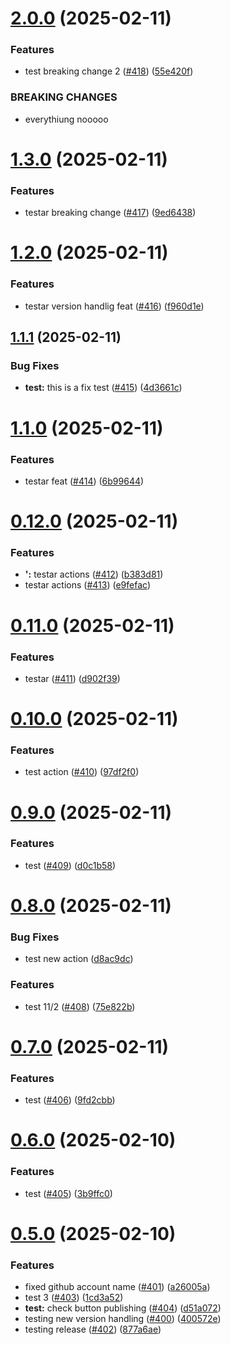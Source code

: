# [2.0.0](https://github.com/NVE/Designsystem/compare/v1.3.0...v2.0.0) (2025-02-11)


### Features

* test breaking change 2 ([#418](https://github.com/NVE/Designsystem/issues/418)) ([55e420f](https://github.com/NVE/Designsystem/commit/55e420f88af34f981e5a543a82dfd283e11d1951))


### BREAKING CHANGES

* everythiung nooooo

# [1.3.0](https://github.com/NVE/Designsystem/compare/v1.2.0...v1.3.0) (2025-02-11)


### Features

* testar breaking change ([#417](https://github.com/NVE/Designsystem/issues/417)) ([9ed6438](https://github.com/NVE/Designsystem/commit/9ed64380273bb1b53e8b945f017e12b5bbbb885d))

# [1.2.0](https://github.com/NVE/Designsystem/compare/v1.1.1...v1.2.0) (2025-02-11)


### Features

* testar version handlig feat ([#416](https://github.com/NVE/Designsystem/issues/416)) ([f960d1e](https://github.com/NVE/Designsystem/commit/f960d1eb04f5de8049fd5ea57326298e08b41427))

## [1.1.1](https://github.com/NVE/Designsystem/compare/v1.1.0...v1.1.1) (2025-02-11)


### Bug Fixes

* **test:** this is a fix test ([#415](https://github.com/NVE/Designsystem/issues/415)) ([4d3661c](https://github.com/NVE/Designsystem/commit/4d3661cf9f5cb0fd850dfd26beb00062fbb308e0))

# [1.1.0](https://github.com/NVE/Designsystem/compare/v1.0.0...v1.1.0) (2025-02-11)


### Features

* testar feat ([#414](https://github.com/NVE/Designsystem/issues/414)) ([6b99644](https://github.com/NVE/Designsystem/commit/6b99644b113bf5933cb22e51e3cb0b8a6a4b8cf4))

# [0.12.0](https://github.com/NVE/Designsystem/compare/v0.11.0...v0.12.0) (2025-02-11)


### Features

* **':** testar actions ([#412](https://github.com/NVE/Designsystem/issues/412)) ([b383d81](https://github.com/NVE/Designsystem/commit/b383d817823ed61607dcb60742a396f7bff15105))
* testar actions ([#413](https://github.com/NVE/Designsystem/issues/413)) ([e9fefac](https://github.com/NVE/Designsystem/commit/e9fefacab0ba269a0ee3a441969d77c74a38f262))

# [0.11.0](https://github.com/NVE/Designsystem/compare/v0.10.0...v0.11.0) (2025-02-11)


### Features

* testar ([#411](https://github.com/NVE/Designsystem/issues/411)) ([d902f39](https://github.com/NVE/Designsystem/commit/d902f39c2645e9227fc350742416789666f8a141))

# [0.10.0](https://github.com/NVE/Designsystem/compare/v0.9.0...v0.10.0) (2025-02-11)


### Features

* test action ([#410](https://github.com/NVE/Designsystem/issues/410)) ([97df2f0](https://github.com/NVE/Designsystem/commit/97df2f03eb64d69882468e169395ea5003bd4dd8))

# [0.9.0](https://github.com/NVE/Designsystem/compare/v0.8.0...v0.9.0) (2025-02-11)


### Features

* test ([#409](https://github.com/NVE/Designsystem/issues/409)) ([d0c1b58](https://github.com/NVE/Designsystem/commit/d0c1b5874658d3010ba4bc7e450e5d9fb5950b62))

# [0.8.0](https://github.com/NVE/Designsystem/compare/v0.7.0...v0.8.0) (2025-02-11)


### Bug Fixes

* test new action ([d8ac9dc](https://github.com/NVE/Designsystem/commit/d8ac9dc00e2f29c9bbc416f3782aaa9d93aae09c))


### Features

* test 11/2 ([#408](https://github.com/NVE/Designsystem/issues/408)) ([75e822b](https://github.com/NVE/Designsystem/commit/75e822b5fd1a379ffb1da8cc2b16ef60ae14f702))

# [0.7.0](https://github.com/NVE/Designsystem/compare/v0.6.0...v0.7.0) (2025-02-11)


### Features

* test ([#406](https://github.com/NVE/Designsystem/issues/406)) ([9fd2cbb](https://github.com/NVE/Designsystem/commit/9fd2cbb817dc64c42fa49406678a92efda6741f9))

# [0.6.0](https://github.com/NVE/Designsystem/compare/v0.5.0...v0.6.0) (2025-02-10)


### Features

* test ([#405](https://github.com/NVE/Designsystem/issues/405)) ([3b9ffc0](https://github.com/NVE/Designsystem/commit/3b9ffc0fe8aaa8ca463c8d9c7f224594f5116805))

# [0.5.0](https://github.com/NVE/Designsystem/compare/v0.4.19...v0.5.0) (2025-02-10)


### Features

* fixed github account name ([#401](https://github.com/NVE/Designsystem/issues/401)) ([a26005a](https://github.com/NVE/Designsystem/commit/a26005a5eb5b089d1b16fc2f871839121cf4708a))
* test 3 ([#403](https://github.com/NVE/Designsystem/issues/403)) ([1cd3a52](https://github.com/NVE/Designsystem/commit/1cd3a520d8f5f8bf6e6c7c09d6fb7e79e20e2548))
* **test:** check button publishing ([#404](https://github.com/NVE/Designsystem/issues/404)) ([d51a072](https://github.com/NVE/Designsystem/commit/d51a072615031362a59b0665322fd7a05b9fc7d9))
* testing new version handling ([#400](https://github.com/NVE/Designsystem/issues/400)) ([400572e](https://github.com/NVE/Designsystem/commit/400572e2f8fb39308bf1011cddb4d4d8a0df590d))
* testing release ([#402](https://github.com/NVE/Designsystem/issues/402)) ([877a6ae](https://github.com/NVE/Designsystem/commit/877a6ae04a162eddc4b05334a4240f40daba362c))
